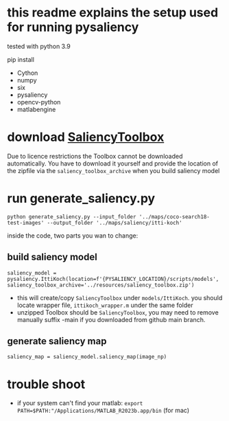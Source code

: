 # this readme explains the setup used for running pysaliency
tested with python 3.9

pip install
- Cython
- numpy
- six
- pysaliency
- opencv-python
- matlabengine

# download [SaliencyToolbox](http://www.saliencytoolbox.net/)
Due to licence restrictions the Toolbox cannot be downloaded automatically. You have to download it yourself and provide the location of the zipfile via the `saliency_toolbox_archive` when you build saliency model

# run generate_saliency.py
`python generate_saliency.py --input_folder '../maps/coco-search18-test-images' --output_folder '../maps/saliency/itti-koch'`

inside the code, two parts you wan to change:
## build saliency model
```
saliency_model = pysaliency.IttiKoch(location=f'{PYSALIENCY_LOCATION}/scripts/models',  saliency_toolbox_archive='../resources/saliency_toolbox.zip')
```
- this will create/copy `SaliencyToolbox` under `models/IttiKoch`. you should locate wrapper file, `ittikoch_wrapper.m` under the same folder
- unzipped Toolbox should be `SaliencyToolbox`, you may need to remove manually suffix -main if you downloaded from github main branch. 

## generate saliency map
```
saliency_map = saliency_model.saliency_map(image_np)
```


# trouble shoot
- if your system can't find your matlab: `export PATH=$PATH:"/Applications/MATLAB_R2023b.app/bin` (for mac)



